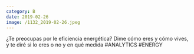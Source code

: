 ```yaml
--- 
category: B 
date: 2019-02-26 
image: /1132_2019-02-26.jpeg 
--- 
```


¿Te preocupas por le eficiencia energética? Dime cómo eres y cómo vives, y te diré si lo eres o no y en qué medida #ANALYTICS #ENERGY